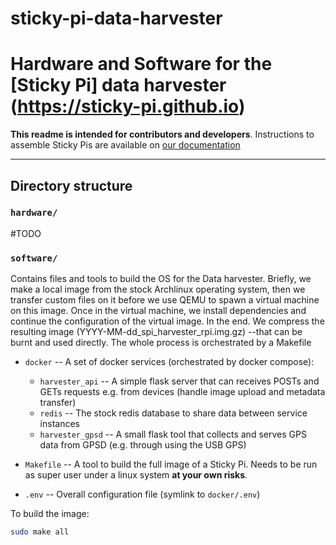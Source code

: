 # sticky-pi-data-harvester
# Hardware  and Software for the [Sticky Pi] data harvester (https://sticky-pi.github.io)

**This readme is intended for contributors and developers**. 
Instructions to assemble Sticky Pis are available on [our documentation](https://doc.sticky-pi.com/hardware.html#data-harvester)

----------------------------- 

## Directory structure

### `hardware/`

#TODO

### `software/` 
Contains files and tools to build the OS for the Data harvester. 
Briefly, we make a local image from the stock Archlinux operating system, 
then we transfer custom files on it before we use QEMU to spawn a virtual machine on this image. Once in the virtual machine, 
we install dependencies and continue the configuration of the virtual image. In the end. We compress the resulting image 
(YYYY-MM-dd_spi_harvester_rpi.img.gz) --that can be burnt and used directly. The whole process is orchestrated by a Makefile 

* `docker` -- A set of docker services (orchestrated by docker compose):
    * `harvester_api` --  A simple flask server that can receives POSTs and GETs requests e.g. from devices (handle image upload and metadata transfer)
    * `redis` --  The stock redis database to share data between service instances
    * `harvester_gpsd` -- A small flask tool that collects and serves GPS data from GPSD (e.g. through using the USB GPS)  
    
* `Makefile` -- A tool to build the full image of a Sticky Pi. Needs to be run as super user under a linux system **at your own risks**.
* `.env` -- Overall configuration file (symlink to `docker/.env`)


To build the image:
```sh
sudo make all
```

